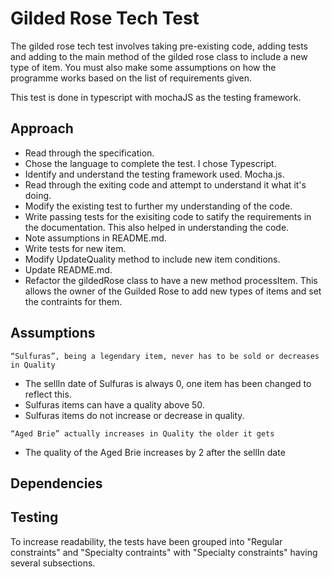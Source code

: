 # Gilded Rose Tech Test

The gilded rose tech test involves taking pre-existing code, adding tests and adding to the main method of the gilded rose class to include a new type of item. You must also make some assumptions on how the programme works based on the list of requirements given. 

This test is done in typescript with mochaJS as the testing framework.


## Approach

- Read through the specification.
- Chose the language to complete the test. I chose Typescript.
- Identify and understand the testing framework used. Mocha.js.
- Read through the exiting code and attempt to understand it what it's doing.
- Modify the existing test to further my understanding of the code.
- Write passing tests for the exisiting code to satify the requirements in the documentation. This also helped in understanding the code.
- Note assumptions in README.md.
- Write tests for new item.
- Modify UpdateQuality method to include new item conditions.
- Update README.md.
- Refactor the gildedRose class to have a new method processItem. This allows the owner of the Guilded Rose to add new types of items and set the contraints for them. 

## Assumptions

```
“Sulfuras”, being a legendary item, never has to be sold or decreases in Quality 
```
- The sellIn date of Sulfuras is always 0, one item has been changed to reflect this. 
- Sulfuras items can have a quality above 50.
- Sulfuras items do not increase or decrease in quality.

```
“Aged Brie” actually increases in Quality the older it gets
```
- The quality of the Aged Brie increases by 2 after the sellIn date

## Dependencies

## Testing

To increase readability, the tests have been grouped into "Regular constraints" and "Specialty contraints" with "Specialty constraints" having several subsections. 
